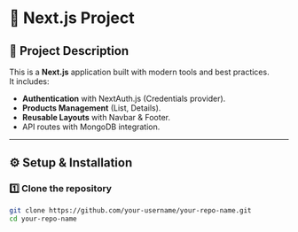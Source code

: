 # 🚀 Next.js Project

## 📌 Project Description
This is a **Next.js** application built with modern tools and best practices.  
It includes:
- **Authentication** with NextAuth.js (Credentials provider).
- **Products Management** (List, Details).
- **Reusable Layouts** with Navbar & Footer.
- API routes with MongoDB integration.

---

## ⚙️ Setup & Installation

### 1️⃣ Clone the repository
```bash
git clone https://github.com/your-username/your-repo-name.git
cd your-repo-name
